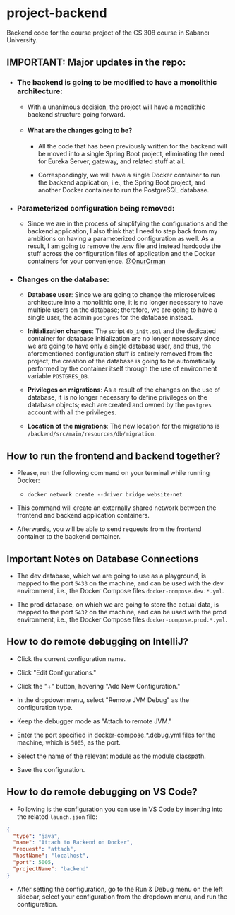 # **project-backend**
Backend code for the course project of the CS 308 course in Sabancı University.

## IMPORTANT: Major updates in the repo:

- ### The backend is going to be modified to have a monolithic architecture:

  - With a unanimous decision, the project will have a monolithic backend structure going forward.

  - #### What are the changes going to be?

    - All the code that has been previously written for the backend will be moved into a single Spring Boot project, eliminating the need for Eureka Server, gateway, and related stuff at all.

    - Correspondingly, we will have a single Docker container to run the backend application, i.e., the Spring Boot project, and another Docker container to run the PostgreSQL database.

- ### Parameterized configuration being removed:

  - Since we are in the process of simplifying the configurations and the backend application, I also think that I need to step back from my ambitions on having a parameterized configuration as well. As a result, I am going to remove the .env file and instead hardcode the stuff across the configuration files of application and the Docker containers for your convenience. [@OnurOrman](https://github.com/OnurOrman)

- ### Changes on the database:

  - **Database user**: Since we are going to change the microservices architecture into a monolithic one, it is no longer necessary to have multiple users on the database; therefore, we are going to have a single user, the admin `postgres` for the database instead.

  - **Initialization changes**: The script `db_init.sql` and the dedicated container for database initialization are no longer necessary since we are going to have only a single database user, and thus, the aforementioned configuration stuff is entirely removed from the project; the creation of the database is going to be automatically performed by the container itself through the use of environment variable `POSTGRES_DB`.

  - **Privileges on migrations**: As a result of the changes on the use of database, it is no longer necessary to define privileges on the database objects; each are created and owned by the `postgres` account with all the privileges.

  - **Location of the migrations**: The new location for the migrations is `/backend/src/main/resources/db/migration`.

## How to run the frontend and backend together?

- Please, run the following command on your terminal while running Docker:
  - ```docker network create --driver bridge website-net```

- This command will create an externally shared network between the frontend and backend application containers.

- Afterwards, you will be able to send requests from the frontend container to the backend container.

## Important Notes on Database Connections

- The dev database, which we are going to use as a playground, is mapped to the port `5433` on the machine, and can be used with the dev environment, i.e., the Docker Compose files `docker-compose.dev.*.yml`.

- The prod database, on which we are going to store the actual data, is mapped to the port `5432` on the machine, and can be used with the prod environment, i.e., the Docker Compose files `docker-compose.prod.*.yml`.

## How to do remote debugging on IntelliJ?

- Click the current configuration name.

- Click "Edit Configurations."

- Click the "+" button, hovering "Add New Configuration."

- In the dropdown menu, select "Remote JVM Debug" as the configuration type.

- Keep the debugger mode as "Attach to remote JVM."

- Enter the port specified in docker-compose.*.debug.yml files for the machine, which is `5005`, as the port.

- Select the name of the relevant module as the module classpath.

- Save the configuration.

## How to do remote debugging on VS Code?

- Following is the configuration you can use in VS Code by inserting into the related `launch.json` file:

```json
{
  "type": "java",
  "name": "Attach to Backend on Docker",
  "request": "attach",
  "hostName": "localhost",
  "port": 5005,
  "projectName": "backend"
}
```

- After setting the configuration, go to the Run & Debug menu on the left sidebar, select your configuration from the dropdown menu, and run the configuration.